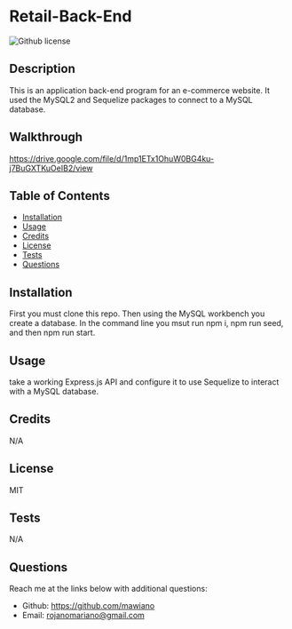 # Retail-Back-End
![Github license](https://img.shields.io/static/v1?label=License&message=MIT&color=brightgreen)

## Description 
This is an application back-end program for an e-commerce website. It used the MySQL2 and Sequelize packages to connect to a MySQL database. 

## Walkthrough   
  
  https://drive.google.com/file/d/1mp1ETx1OhuW0BG4ku-j7BuGXTKuOeIB2/view
  
## Table of Contents
    
- [Installation](#installation)
- [Usage](#usage)
- [Credits](#credits)
- [License](#license)
- [Tests](#tests)
- [Questions](#questions)
  
## Installation
First you must clone this repo. Then using the MySQL workbench you create a database. In the command line you msut run npm i, npm run seed, and then npm run start.
  
  
## Usage
take a working Express.js API and configure it to use Sequelize to interact with a MySQL database.
   
  
## Credits
N/A
  
  
## License
MIT


## Tests
N/A

## Questions
Reach me at the links below with additional questions:
- Github: https://github.com/mawiano 
- Email: rojanomariano@gmail.com
